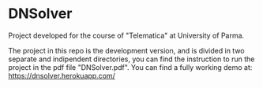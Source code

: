 # DNSolver
Project developed for the course of "Telematica" at University of Parma.

The project in this repo is the development version, and is divided in two separate and indipendent directories, you can find the instruction to run the project in the pdf file "DNSolver.pdf".
You can find a fully working demo at: https://dnsolver.herokuapp.com/
